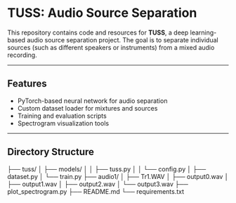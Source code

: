 # TUSS: Audio Source Separation

This repository contains code and resources for **TUSS**, a deep learning-based audio source separation project. The goal is to separate individual sources (such as different speakers or instruments) from a mixed audio recording.

---

## Features

- PyTorch-based neural network for audio separation
- Custom dataset loader for mixtures and sources
- Training and evaluation scripts
- Spectrogram visualization tools

---

## Directory Structure

├── tuss/
│ ├── models/
│ │ ├── tuss.py
│ │ └── config.py
│ ├── dataset.py
│ └── train.py
├── audio1/
│ ├── Tr1.WAV
│ ├── output0.wav
│ ├── output1.wav
│ ├── output2.wav
│ └── output3.wav
├── plot_spectrogram.py
├── README.md
└── requirements.txt
